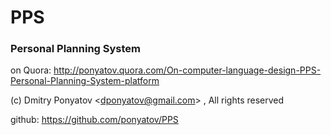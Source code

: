 # PPS
### Personal Planning System

on Quora: http://ponyatov.quora.com/On-computer-language-design-PPS-Personal-Planning-System-platform

(c) Dmitry Ponyatov <<dponyatov@gmail.com>> , All rights reserved

github: https://github.com/ponyatov/PPS

